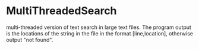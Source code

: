 # MultiThreadedSearch

 multi-threaded version of text search in large text files.
 The program output is the locations of the string in the file in the format [line,location], otherwise output "not found".
